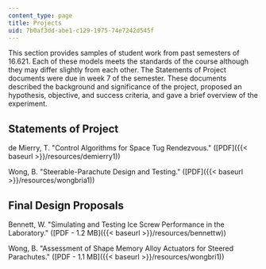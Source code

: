 ```yaml
---
content_type: page
title: Projects
uid: 7b0af3dd-abe1-c129-1975-74e7242d545f
---
```


This section provides samples of student work from past semesters of 16.621. Each of these models meets the standards of the course although they may differ slightly from each other. The Statements of Project documents were due in week 7 of the semester. These documents described the background and significance of the project, proposed an hypothesis, objective, and success criteria, and gave a brief overview of the experiment.

Statements of Project
---------------------

de Mierry, T. "Control Algorithms for Space Tug Rendezvous." ([PDF]({{< baseurl >}}/resources/demierry1))

Wong, B. "Steerable-Parachute Design and Testing." ([PDF]({{< baseurl >}}/resources/wongbria1))

Final Design Proposals
----------------------

Bennett, W. "Simulating and Testing Ice Screw Performance in the Laboratory." ([PDF - 1.2 MB]({{< baseurl >}}/resources/bennettw))

Wong, B. "Assessment of Shape Memory Alloy Actuators for Steered Parachutes." ([PDF - 1.1 MB]({{< baseurl >}}/resources/wongbri1))